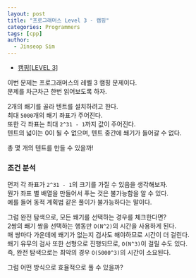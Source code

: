 ```yaml
---
layout: post
title: "프로그래머스 Level 3 - 캠핑"
categories: Programmers
tags: [cpp]
author:
  - Jinseop Sim
---
```

- [캠핑[LEVEL 3]](https://school.programmers.co.kr/learn/courses/30/lessons/1833)

이번 문제는 프로그래머스의 레벨 3 캠핑 문제이다.  
문제를 차근차근 한번 읽어보도록 하자.  

2개의 쐐기를 골라 텐트를 설치하려고 한다.  
최대 ```5000```개의 쐐기 좌표가 주어진다.  
또한 각 좌표는 최대 ```2^31 - 1```까지 값이 주어진다.  
텐트의 넓이는 0이 될 수 없으며, 텐트 중간에 쐐기가 들어갈 수 없다.  

총 몇 개의 텐트를 만들 수 있을까!  

### 조건 분석
먼저 각 좌표가 ```2^31 - 1```의 크기를 가질 수 있음을 생각해보자.  
뭔가 좌표 별 배열을 만들어서 푸는 것은 불가능함을 알 수 있다.  
예를 들어 동적 계획법 같은 풀이가 불가능하다는 말이다.  

그럼 완전 탐색으로, 모든 쐐기를 선택하는 경우를 체크한다면?  
2쌍의 쐐기 쌍을 선택하는 행동만 ```O(N^2)```의 시간을 사용하게 된다.  
매 쌍마다 가운데에 쐐기가 없는지 검사도 해야하므로 시간이 더 걸린다.  
쐐기 유무의 검사 또한 선형으로 진행되므로, ```O(N^3)```이 걸릴 수도 있다.  
즉, 완전 탐색으로는 최악의 경우 ```O(5000^3)```의 시간이 소요된다.  

그럼 어떤 방식으로 효율적으로 풀 수 있을까?  

###
